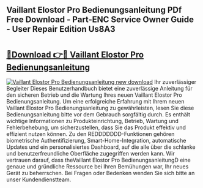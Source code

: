 ## Vaillant Elostor Pro Bedienungsanleitung PDf Free Download - Part-ENC Service Owner Guide - User Repair Edition Us8A3

# <h2><a href="http://df4w9l.blite.top/?on=Vaillant+Elostor+Pro+Bedienungsanleitung">🔗Download 👉🔴 Vaillant Elostor Pro Bedienungsanleitung</a></h2>

[![Vaillant Elostor Pro Bedienungsanleitung new download](https://i.imgur.com/lujVjoI.png)](http://df4w9l.blite.top/?on=Vaillant+Elostor+Pro+Bedienungsanleitung)
Ihr zuverlässiger Begleiter Dieses Benutzerhandbuch bietet eine zuverlässige Anleitung für den sicheren Betrieb und die Wartung Ihres neuen Vaillant Elostor Pro Bedienungsanleitung. Um eine erfolgreiche Erfahrung mit Ihrem neuen Vaillant Elostor Pro Bedienungsanleitung zu gewährleisten, lesen Sie diese Bedienungsanleitung bitte vor dem Gebrauch sorgfältig durch. Es enthält wichtige Informationen zu Produkteinrichtung, Betrieb, Wartung und Fehlerbehebung, um sicherzustellen, dass Sie das Produkt effektiv und effizient nutzen können. Zu den REDDDDDDD-Funktionen gehören biometrische Authentifizierung, Smart-Home-Integration, automatische Updates und ein personalisiertes Dashboard, auf die alle über die schlanke und benutzerfreundliche Oberfläche zugegriffen werden kann. Wir vertrauen darauf, dass theVaillant Elostor Pro BedienungsanleitungD eine genaue und gründliche Ressource bei Ihren Bemühungen war, Ihr neues Gerät zu beherrschen. Bei Fragen oder Bedenken wenden Sie sich bitte an unser Kundendienstteam.
